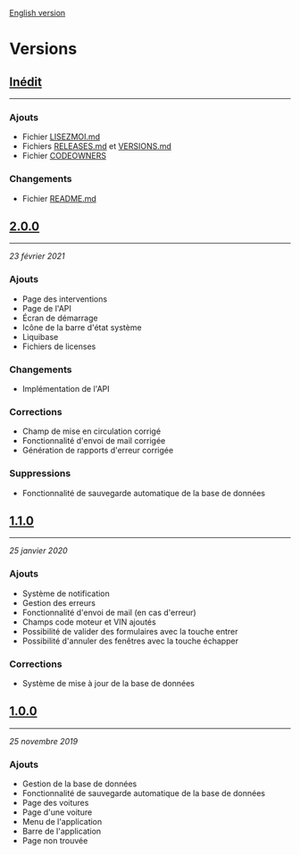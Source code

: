 [English version](https://github.com/Foacs/HostoCars/blob/develop/RELEASES.md)

# Versions

## [Inédit](https://github.com/Foacs/HostoCars/compare/2.0.0...HEAD)

***

### Ajouts

- Fichier [LISEZMOI.md](https://github.com/Foacs/HostoCars/blob/develop/LISEZMOI.md)
- Fichiers [RELEASES.md](https://github.com/Foacs/HostoCars/blob/develop/RELEASES.md) et [VERSIONS.md](https://github.com/Foacs/HostoCars/blob/develop/VERSIONS.md)
- Fichier [CODEOWNERS](https://github.com/Foacs/HostoCars/blob/develop/CODEOWNERS)

### Changements

- Fichier [README.md](https://github.com/Foacs/HostoCars/blob/develop/README.md)

## [2.0.0](https://github.com/Foacs/HostoCars/compare/1.1.0...2.0.0)

***
_23 février 2021_

### Ajouts

- Page des interventions
- Page de l'API
- Écran de démarrage
- Icône de la barre d'état système
- Liquibase
- Fichiers de licenses

### Changements

- Implémentation de l'API

### Corrections

- Champ de mise en circulation corrigé
- Fonctionnalité d'envoi de mail corrigée
- Génération de rapports d'erreur corrigée

### Suppressions

- Fonctionnalité de sauvegarde automatique de la base de données

## [1.1.0](https://github.com/Foacs/HostoCars/compare/1.0.0...1.1.0)

***
_25 janvier 2020_

### Ajouts

- Système de notification
- Gestion des erreurs
- Fonctionnalité d'envoi de mail (en cas d'erreur)
- Champs code moteur et VIN ajoutés
- Possibilité de valider des formulaires avec la touche entrer
- Possibilité d'annuler des fenêtres avec la touche échapper

### Corrections

- Système de mise à jour de la base de données

## [1.0.0](https://github.com/Foacs/HostoCars/releases/tag/1.0.0)

***
_25 novembre 2019_

### Ajouts

- Gestion de la base de données
- Fonctionnalité de sauvegarde automatique de la base de données
- Page des voitures
- Page d'une voiture
- Menu de l'application
- Barre de l'application
- Page non trouvée
